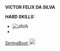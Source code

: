 **VICTOR FELIX DA SILVA**

***HARD SKILLS:***
  - ![JAVA](https://img.shields.io/badge/-java-333333?style=flat&logo=java&logoColor=007396) 
  - <a href="https://spring.io/projects/spring-boot" alt="github" target="_blank">
  <span>SpringBoot</span>
  <img src="https://devkico.itexto.com.br/wp-content/uploads/2014/08/spring-boot-project-logo.png" width="20" height="20">
  </a>
